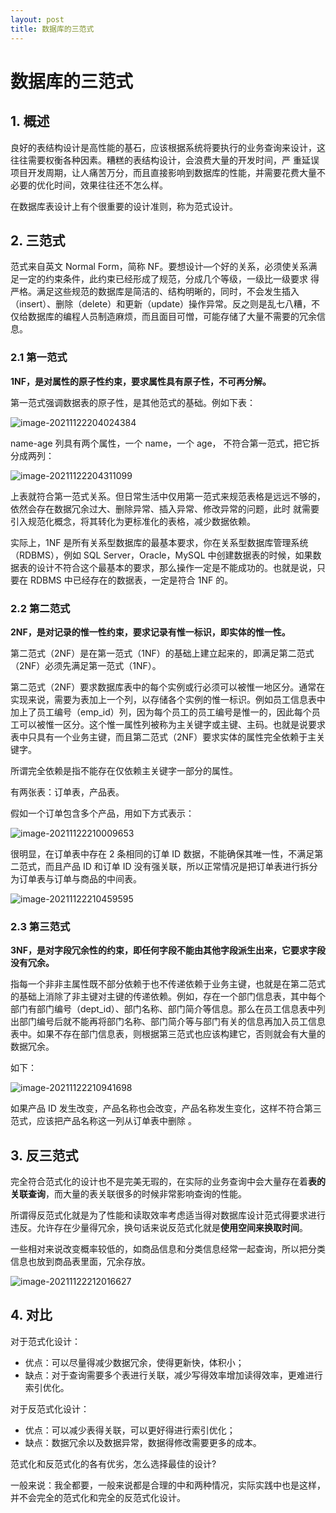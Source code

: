 ```yaml
---
layout: post
title: 数据库的三范式
---
```


# 数据库的三范式
## 1. 概述

良好的表结构设计是高性能的基石，应该根据系统将要执行的业务查询来设计，这往往需要权衡各种因素。糟糕的表结构设计，会浪费大量的开发时间，严 重延误项目开发周期，让人痛苦万分，而且直接影响到数据库的性能，并需要花费大量不必要的优化时间，效果往往还不怎么样。

在数据库表设计上有个很重要的设计准则，称为范式设计。

## 2. 三范式

范式来自英文 Normal Form，简称 NF。要想设计—个好的关系，必须使关系满足一定的约束条件，此约束已经形成了规范，分成几个等级，一级比一级要求 得严格。满足这些规范的数据库是简洁的、结构明晰的，同时，不会发生插入（insert）、删除（delete）和更新（update）操作异常。反之则是乱七八糟，不仅给数据库的编程人员制造麻烦，而且面目可憎，可能存储了大量不需要的冗余信息。

### 2.1 第一范式

**1NF，是对属性的原子性约束，要求属性具有原子性，不可再分解。**

第一范式强调数据表的原子性，是其他范式的基础。例如下表：

![image-20211122204024384](https://cdn.javatv.net/note/20211122204031.png)

name-age 列具有两个属性，一个 name，一个 age， 不符合第一范式，把它拆分成两列：

![image-20211122204311099](https://cdn.javatv.net/note/20211122204311.png)

上表就符合第一范式关系。但日常生活中仅用第一范式来规范表格是远远不够的，依然会存在数据冗余过大、删除异常、插入异常、修改异常的问题，此时 就需要引入规范化概念，将其转化为更标准化的表格，减少数据依赖。 

实际上，1NF 是所有关系型数据库的最基本要求，你在关系型数据库管理系统（RDBMS），例如 SQL Server，Oracle，MySQL 中创建数据表的时候，如果数据表的设计不符合这个最基本的要求，那么操作一定是不能成功的。也就是说，只要在 RDBMS 中已经存在的数据表，一定是符合 1NF 的。

### 2.2 第二范式

**2NF，是对记录的惟一性约束，要求记录有惟一标识，即实体的惟一性。**

第二范式（2NF）是在第一范式（1NF）的基础上建立起来的，即满足第二范式（2NF）必须先满足第一范式（1NF）。 

第二范式（2NF）要求数据库表中的每个实例或行必须可以被惟一地区分。通常在实现来说，需要为表加上一个列，以存储各个实例的惟一标识。例如员工信息表中加上了员工编号（emp_id）列，因为每个员工的员工编号是惟一的，因此每个员工可以被惟一区分。这个惟一属性列被称为主关键字或主键、主码。也就是说要求表中只具有一个业务主键，而且第二范式（2NF）要求实体的属性完全依赖于主关键字。

所谓完全依赖是指不能存在仅依赖主关键字一部分的属性。

有两张表：订单表，产品表。

假如一个订单包含多个产品，用如下方式表示：

![image-20211122210009653](https://cdn.javatv.net/note/20211122210009.png)

很明显，在订单表中存在 2 条相同的订单 ID 数据，不能确保其唯一性，不满足第二范式，而且产品 ID 和订单 ID 没有强关联，所以正常情况是把订单表进行拆分为订单表与订单与商品的中间表。

![image-20211122210459595](https://cdn.javatv.net/note/20211122210459.png)

### 2.3 第三范式

**3NF，是对字段冗余性的约束，即任何字段不能由其他字段派生出来，它要求字段没有冗余。**

指每一个非非主属性既不部分依赖于也不传递依赖于业务主键，也就是在第二范式的基础上消除了非主键对主键的传递依赖。例如，存在一个部门信息表，其中每个部门有部门编号（dept_id）、部门名称、部门简介等信息。那么在员工信息表中列出部门编号后就不能再将部门名称、部门简介等与部门有关的信息再加入员工信息表中。如果不存在部门信息表，则根据第三范式也应该构建它，否则就会有大量的数据冗余。 

如下：

![image-20211122210941698](https://cdn.javatv.net/note/20211122210941.png)

如果产品 ID 发生改变，产品名称也会改变，产品名称发生变化，这样不符合第三范式，应该把产品名称这一列从订单表中删除 。

## 3. 反三范式

完全符合范式化的设计也不是完美无瑕的，在实际的业务查询中会大量存在着**表的关联查询**，而大量的表关联很多的时候非常影响查询的性能。 

所谓得反范式化就是为了性能和读取效率考虑适当得对数据库设计范式得要求进行违反。允许存在少量得冗余，换句话来说反范式化就是**使用空间来换取时间**。 

一些相对来说改变概率较低的，如商品信息和分类信息经常一起查询，所以把分类信息也放到商品表里面，冗余存放。 

![image-20211122212016627](https://cdn.javatv.net/note/20211122212016.png)

## 4. 对比

对于范式化设计：

- 优点：可以尽量得减少数据冗余，使得更新快，体积小；
- 缺点：对于查询需要多个表进行关联，减少写得效率增加读得效率，更难进行索引优化。

对于反范式化设计：

- 优点：可以减少表得关联，可以更好得进行索引优化；
- 缺点：数据冗余以及数据异常，数据得修改需要更多的成本。

范式化和反范式化的各有优劣，怎么选择最佳的设计?

一般来说：我全都要，一般来说都是合理的中和两种情况，实际实践中也是这样，并不会完全的范式化和完全的反范式化设计。

